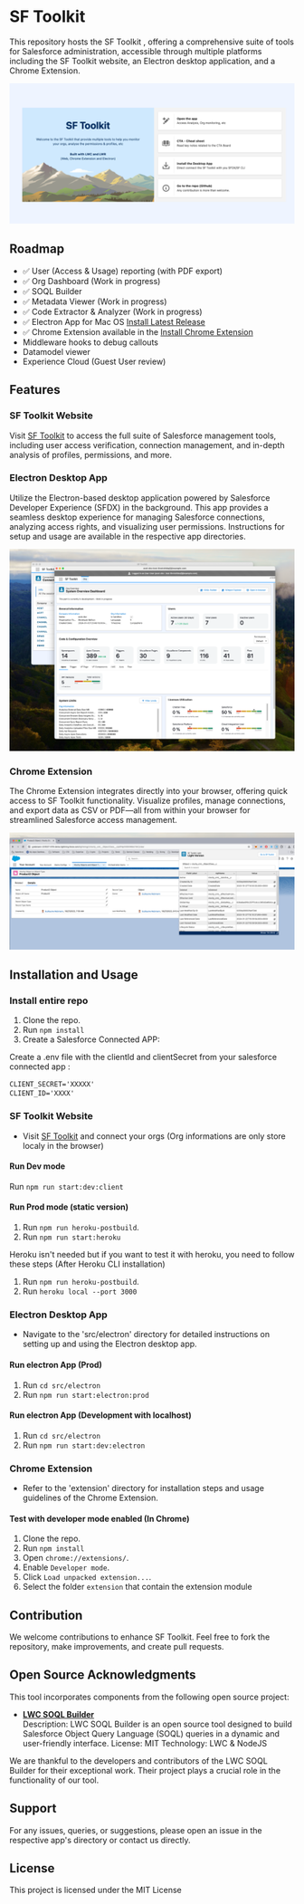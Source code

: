 
# SF Toolkit

This repository hosts the SF Toolkit , offering a comprehensive suite of tools for Salesforce administration, accessible through multiple platforms including the SF Toolkit website, an Electron desktop application, and a Chrome Extension.

![Welcome Page of SF Toolkit](./git_images/welcome.png)


## Roadmap

- ✅ User (Access & Usage) reporting (with PDF export)
- ✅ Org Dashboard (Work in progress)
- ✅ SOQL Builder
- ✅ Metadata Viewer (Work in progress)
- ✅ Code Extractor & Analyzer (Work in progress)
- ✅ Electron App for Mac OS [Install Latest Release](https://github.com/grebmann1/sfdx-ui-light/releases/latest)
- ✅ Chrome Extension available in the [Install Chrome Extension](https://chromewebstore.google.com/detail/sf-toolkit-light/konbmllgicfccombdckckakhnmejjoei)
- Middleware hooks to debug callouts
- Datamodel viewer
- Experience Cloud (Guest User review)

## Features

### SF Toolkit Website

Visit [SF Toolkit](https://www.sf-toolkit.com) to access the full suite of Salesforce management tools, including user access verification, connection management, and in-depth analysis of profiles, permissions, and more.

### Electron Desktop App

Utilize the Electron-based desktop application powered by Salesforce Developer Experience (SFDX) in the background. This app provides a seamless desktop experience for managing Salesforce connections, analyzing access rights, and visualizing user permissions. Instructions for setup and usage are available in the respective app directories.

![Elecron](./git_images/electron.png)

### Chrome Extension

The Chrome Extension integrates directly into your browser, offering quick access to SF Toolkit functionality. Visualize profiles, manage connections, and export data as CSV or PDF—all from within your browser for streamlined Salesforce access management.

![Chrome Extension](./git_images/chrome.png)

## Installation and Usage

### Install entire repo
1. Clone the repo.
2. Run `npm install`
3. Create a Salesforce Connected APP:

Create a .env file with the clientId and clientSecret from your salesforce connected app : 
```
CLIENT_SECRET='XXXXX'
CLIENT_ID='XXXX'
```


### SF Toolkit Website
- Visit [SF Toolkit](https://www.sf-toolkit.com) and connect your orgs (Org informations are only store localy in the browser)

#### Run Dev mode
Run `npm run start:dev:client`

#### Run Prod mode (static version)
1. Run `npm run heroku-postbuild`.
2. Run `npm run start:heroku`

Heroku isn't needed but if you want to test it with heroku, you need to follow these steps (After Heroku CLI installation)
1. Run `npm run heroku-postbuild`.
2. Run `heroku local --port 3000`

### Electron Desktop App
- Navigate to the 'src/electron' directory for detailed instructions on setting up and using the Electron desktop app.

#### Run electron App (Prod)
1. Run `cd src/electron`
2. Run `npm run start:electron:prod`

#### Run electron App (Development with localhost)
1. Run `cd src/electron`
2. Run `npm run start:dev:electron`

### Chrome Extension
- Refer to the 'extension' directory for installation steps and usage guidelines of the Chrome Extension.

#### Test with developer mode enabled (In Chrome)
1. Clone the repo.
2. Run `npm install`
3. Open `chrome://extensions/`.
4. Enable `Developer mode`.
5. Click `Load unpacked extension...`.
6. Select the folder `extension` that contain the extension module


## Contribution

We welcome contributions to enhance SF Toolkit. Feel free to fork the repository, make improvements, and create pull requests.

## Open Source Acknowledgments

This tool incorporates components from the following open source project:

- **[LWC SOQL Builder](https://github.com/lwc-soql-builder/lwc-soql-builder)**  
  Description: LWC SOQL Builder is an open source tool designed to build Salesforce Object Query Language (SOQL) queries in a dynamic and user-friendly interface.
  License: MIT
  Technology: LWC & NodeJS

We are thankful to the developers and contributors of the LWC SOQL Builder for their exceptional work. Their project plays a crucial role in the functionality of our tool.


## Support

For any issues, queries, or suggestions, please open an issue in the respective app's directory or contact us directly.

## License

This project is licensed under the MIT License